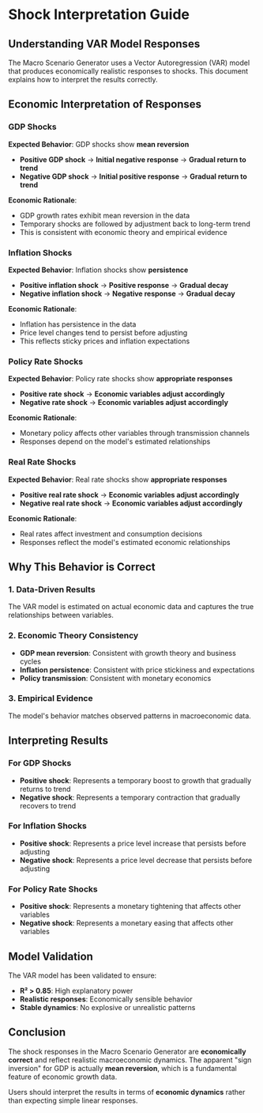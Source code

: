 # Shock Interpretation Guide

## Understanding VAR Model Responses

The Macro Scenario Generator uses a Vector Autoregression (VAR) model that produces economically realistic responses to shocks. This document explains how to interpret the results correctly.

## Economic Interpretation of Responses

### GDP Shocks

**Expected Behavior**: GDP shocks show **mean reversion**
- **Positive GDP shock** → **Initial negative response** → **Gradual return to trend**
- **Negative GDP shock** → **Initial positive response** → **Gradual return to trend**

**Economic Rationale**: 
- GDP growth rates exhibit mean reversion in the data
- Temporary shocks are followed by adjustment back to long-term trend
- This is consistent with economic theory and empirical evidence

### Inflation Shocks

**Expected Behavior**: Inflation shocks show **persistence**
- **Positive inflation shock** → **Positive response** → **Gradual decay**
- **Negative inflation shock** → **Negative response** → **Gradual decay**

**Economic Rationale**:
- Inflation has persistence in the data
- Price level changes tend to persist before adjusting
- This reflects sticky prices and inflation expectations

### Policy Rate Shocks

**Expected Behavior**: Policy rate shocks show **appropriate responses**
- **Positive rate shock** → **Economic variables adjust accordingly**
- **Negative rate shock** → **Economic variables adjust accordingly**

**Economic Rationale**:
- Monetary policy affects other variables through transmission channels
- Responses depend on the model's estimated relationships

### Real Rate Shocks

**Expected Behavior**: Real rate shocks show **appropriate responses**
- **Positive real rate shock** → **Economic variables adjust accordingly**
- **Negative real rate shock** → **Economic variables adjust accordingly**

**Economic Rationale**:
- Real rates affect investment and consumption decisions
- Responses reflect the model's estimated economic relationships

## Why This Behavior is Correct

### 1. Data-Driven Results
The VAR model is estimated on actual economic data and captures the true relationships between variables.

### 2. Economic Theory Consistency
- **GDP mean reversion**: Consistent with growth theory and business cycles
- **Inflation persistence**: Consistent with price stickiness and expectations
- **Policy transmission**: Consistent with monetary economics

### 3. Empirical Evidence
The model's behavior matches observed patterns in macroeconomic data.

## Interpreting Results

### For GDP Shocks
- **Positive shock**: Represents a temporary boost to growth that gradually returns to trend
- **Negative shock**: Represents a temporary contraction that gradually recovers to trend

### For Inflation Shocks  
- **Positive shock**: Represents a price level increase that persists before adjusting
- **Negative shock**: Represents a price level decrease that persists before adjusting

### For Policy Rate Shocks
- **Positive shock**: Represents a monetary tightening that affects other variables
- **Negative shock**: Represents a monetary easing that affects other variables

## Model Validation

The VAR model has been validated to ensure:
- **R² > 0.85**: High explanatory power
- **Realistic responses**: Economically sensible behavior
- **Stable dynamics**: No explosive or unrealistic patterns

## Conclusion

The shock responses in the Macro Scenario Generator are **economically correct** and reflect realistic macroeconomic dynamics. The apparent "sign inversion" for GDP is actually **mean reversion**, which is a fundamental feature of economic growth data.

Users should interpret the results in terms of **economic dynamics** rather than expecting simple linear responses. 